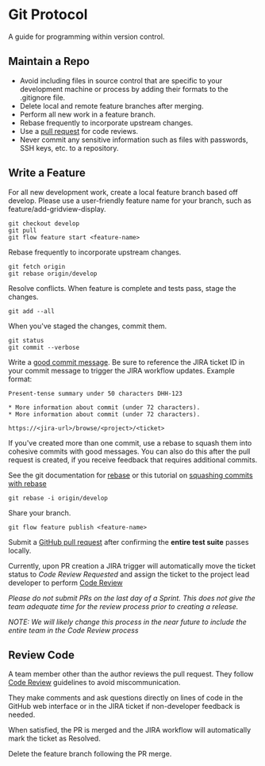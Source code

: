 Git Protocol
============

A guide for programming within version control.

Maintain a Repo
---------------

* Avoid including files in source control that are specific to your
  development machine or process by adding their formats to the .gitignore file.
* Delete local and remote feature branches after merging.
* Perform all new work in a feature branch.
* Rebase frequently to incorporate upstream changes.
* Use a [pull request] for code reviews.
* Never commit any sensitive information such as files with passwords, SSH keys,
  etc. to a repository.

[pull request]: https://help.github.com/articles/using-pull-requests/

Write a Feature
---------------

For all new development work, create a local feature branch based off develop.
Please use a user-friendly feature name for your branch, such as
feature/add-gridview-display.

    git checkout develop
    git pull
    git flow feature start <feature-name>

Rebase frequently to incorporate upstream changes.

    git fetch origin
    git rebase origin/develop

Resolve conflicts. When feature is complete and tests pass, stage the changes.

    git add --all

When you've staged the changes, commit them.

    git status
    git commit --verbose

Write a [good commit message]. Be sure to reference the JIRA ticket ID in your
commit message to trigger the JIRA workflow updates. Example format:

    Present-tense summary under 50 characters DHH-123

    * More information about commit (under 72 characters).
    * More information about commit (under 72 characters).

    https://<jira-url>/browse/<project>/<ticket>

If you've created more than one commit, use a rebase to squash them into
cohesive commits with good messages. You can also do this after the pull request
is created, if you receive feedback that requires additional commits.

See the git documentation for [rebase] or this tutorial on [squashing commits
with rebase]

    git rebase -i origin/develop

Share your branch.

    git flow feature publish <feature-name>

Submit a [GitHub pull request] after confirming the **entire test suite** passes
locally.

Currently, upon PR creation a JIRA trigger will automatically move the ticket
status to *Code Review Requested* and assign the ticket
to the project lead developer to perform [Code Review](code_review.md)

*Please do not submit PRs on the last day of a Sprint. This does not give the
  team adequate time for the review process prior to creating a release.*

*NOTE: We will likely change this process in the near future to include the
entire team in the Code Review process*

[good commit message]: http://tbaggery.com/2008/04/19/a-note-about-git-commit-messages.html
[GitHub pull request]: https://help.github.com/articles/using-pull-requests/
[rebase]: http://git-scm.com/docs/git-rebase
[squashing commits with rebase]:
http://gitready.com/advanced/2009/02/10/squashing-commits-with-rebase.html

Review Code
-----------

A team member other than the author reviews the pull request. They follow
[Code Review](code_review.md) guidelines to avoid
miscommunication.

They make comments and ask questions directly on lines of code in the GitHub
web interface or in the JIRA ticket if non-developer feedback is needed.

When satisfied, the PR is merged and the JIRA workflow will automatically mark
the ticket as Resolved.

Delete the feature branch following the PR merge.
